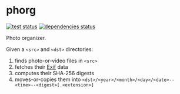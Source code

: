phorg
===============================================================================

[![test status](https://github.com/xandkar/phorg/actions/workflows/test.yml/badge.svg)](https://github.com/xandkar/phorg/actions)
[![dependencies status](https://deps.rs/repo/github/xandkar/phorg/status.svg)](https://deps.rs/repo/github/xandkar/phorg)

Photo organizer.

Given a `<src>` and `<dst>` directories:

1. finds photo-or-video files in `<src>`
2. fetches their [Exif](https://en.wikipedia.org/wiki/Exif) data
3. computes their SHA-256 digests
4. moves-or-copies them into
   `<dst>/<year>/<month>/<day>/<date>--<time>--<digest>[.<extension>]`
